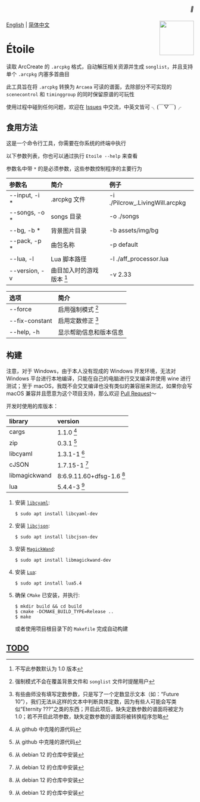 <h5 align="right"> 💫 </h5>
<img width="92" height="92" src="https://arcaea.lowiro.com/img/11_icon.d91d4854.png" align="right" />

[English](./README.en.md) | [简体中文](./README.md)

# Étoile

读取 ArcCreate 的 `.arcpkg` 格式，自动解压相关资源并生成 `songlist`，并且支持单个 `.arcpkg` 内塞多首曲目

此工具旨在将 `.arcpkg` 转换为 `Arcaea` 可读的谱面，去除部分不可实现的 `scenecontrol` 和 `timinggroup` 的同时保留原谱的可玩性

使用过程中碰到任何问题，欢迎在 [Issues](https://github.com/freeze-dolphin/Etoile/issues) 中交流，中英文皆可 ╮(￣▽￣)╭

## 食用方法

这是一个命令行工具，你需要在你系统的终端中执行

以下参数列表，你也可以通过执行 `Etoile --help` 来查看

参数名中带 `*` 的是必须参数，这些参数控制程序的主要行为

| 参数名           | 简介              | 例子                              |
|:--------------|:----------------|:--------------------------------|
| --input, -i * | .arcpkg 文件      | -i ./Pilcrow_.LivingWill.arcpkg |
| --songs, -o * | songs 目录        | -o ./songs                      |
| --bg, -b *    | 背景图片目录          | -b assets/img/bg                |
| --pack, -p *  | 曲包名称            | -p default                      |
| --lua, -l     | Lua 脚本路径        | -l ./aff_processor.lua          |
| --version, -v | 曲目加入时的游戏版本 [^5] | -v 2.33                         |

| 选项             | 简介          |
|:---------------|:------------|
| --force        | 启用强制模式 [^1] |
| --fix-constant | 启用定数修正 [^2] |
| --help, -h     | 显示帮助信息和版本信息 |

[^1]: 强制模式不会在覆盖背景文件和 `songlist` 文件时提醒用户
[^2]: 有些曲师没有填写定数参数，只是写了一个定数显示文本（如：“Future 10”），我们无法从这样的文本中判断具体定数，因为有些人可能会写类似“Eternity
???”之类的东西；开启此项后，缺失定数参数的谱面将被定为
1.0；若不开启此项参数，缺失定数参数的谱面将被转换程序忽略
[^5]: 不写此参数默认为 1.0 版本

## 构建

注意，对于 Windows，由于本人没有现成的 Windows 开发环境，无法对 Windows 平台进行本地编译，只能在自己的电脑进行交叉编译并使用 wine 进行测试；至于
macOS，我既不会交叉编译也没有类似的兼容层来测试，如果你会写 macOS
兼容并且愿意为这个项目支持，那么欢迎 [Pull Request](https://github.com/freeze-dolphin/Etoile/pulls)～

开发时使用的库版本：

| library       | version                   |
|:--------------|:--------------------------|
| cargs         | 1.1.0 [^3]                |
| zip           | 0.3.1 [^3]                |
| libcyaml      | 1.3.1-1 [^4]              |
| cJSON         | 1.7.15-1 [^4]             |
| libmagickwand | 8:6.9.11.60+dfsg-1.6 [^4] |
| lua           | 5.4.4-3 [^4]              |

[^3]: 从 github 中克隆的源代码
[^4]: 从 debian 12 的仓库中安装

1. 安装 [`libcyaml`](https://github.com/tlsa/libcyaml):

   ```shell
   $ sudo apt install libcyaml-dev
   ```

2. 安装 [`libcjson`](https://github.com/DaveGamble/cJSON/):

   ```shell
   $ sudo apt install libcjson-dev
   ```

3. 安装 [`MagickWand`](http://www.imagemagick.org/script/magick-wand.php):

   ```shell
   $ sudo apt install libmagickwand-dev
   ```

4. 安装 [`Lua`](https://www.lua.org/):

    ```shell
   $ sudo apt install lua5.4
   ```

5. 确保 `CMake` 已安装，并执行:

   ```shell
   $ mkdir build && cd build
   $ cmake -DCMAKE_BUILD_TYPE=Release ..
   $ make
   ```

   或者使用项目根目录下的 `Makefile` 完成自动构建

## [TODO](./TODO.md)

